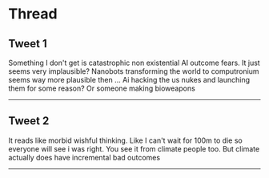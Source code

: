 # Thread

## Tweet 1

Something I don't get is catastrophic non existential AI outcome fears. It just seems very implausible? Nanobots transforming the world to computronium seems way more plausible then ... Ai hacking the us nukes and launching them for some reason? Or someone making bioweapons

---

## Tweet 2

It reads like morbid wishful thinking. Like I can't wait for 100m to die so everyone will see i was right. You see it from climate people too. But climate actually does have incremental bad outcomes

---

